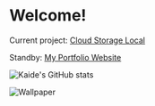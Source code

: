 # Welcome!
Current project: [Cloud Storage Local](https://github.com/kaidewu/MyHomeCloud)

Standby: [My Portfolio Website](https://kaidewu.github.io)

![Kaide's GitHub stats](https://github-readme-stats.vercel.app/api?username=kaidewu&theme=tokyonight&show_icons=true)

![Wallpaper](wallpaper/wallpaperGalaxy.gif)
